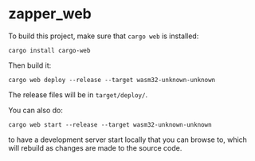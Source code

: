 # zapper_web

To build this project, make sure that `cargo web` is installed:

`cargo install cargo-web`

Then build it:

`cargo web deploy --release --target wasm32-unknown-unknown`

The release files will be in `target/deploy/`.

You can also do:

`cargo web start --release --target wasm32-unknown-unknown`

to have a development server start locally that you can browse to, which will rebuild as changes are made to the source code.

